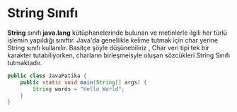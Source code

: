 # String Sınıfı

**String** sınıfı **java.lang** kütüphanelerinde bulunan ve metinlerle ilgili her türlü işlemin yapıldığı sınıftır. Java'da genellikle kelime tutmak için char yerine String sınıfı kullanılır. Basitçe şöyle düşünebiliriz , Char veri tipi tek bir karakter tutabiliyorken, charların birleşmeisyle oluşan sözcükleri String Sınıfı tutmaktadır.

```java
public class JavaPatika {
    public static void main(String[] args) {
        String words = "Hello World";
    }
}
```

